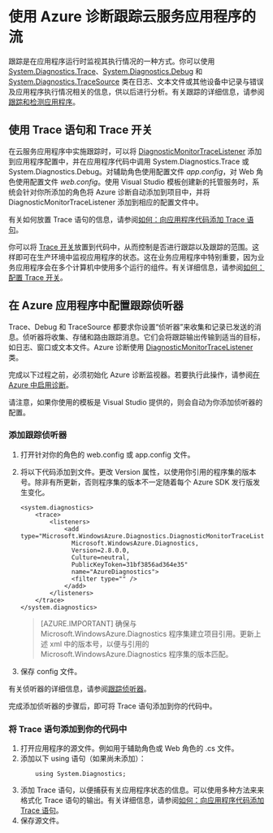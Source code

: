 <properties
	pageTitle="使用 Azure 诊断跟踪云服务应用程序中的流 | Azure"
	description="将跟踪消息添加到 Azure 应用程序中，以协作进行调试、性能度量、监视、流量分析等。"
	services="cloud-services"
	documentationCenter=".net"
	authors="rboucher"
	manager="jwhit"
	editor=""/>

<tags
	ms.service="cloud-services"
	ms.date="02/20/2016"
	wacn.date="04/06/2016"/>



# 使用 Azure 诊断跟踪云服务应用程序的流

跟踪是在应用程序运行时监视其执行情况的一种方式。你可以使用 [System.Diagnostics.Trace](https://msdn.microsoft.com/zh-cn/library/system.diagnostics.trace.aspx)、[System.Diagnostics.Debug](https://msdn.microsoft.com/zh-cn/library/system.diagnostics.debug.aspx) 和 [System.Diagnostics.TraceSource](https://msdn.microsoft.com/zh-cn/library/system.diagnostics.tracesource.aspx) 类在日志、文本文件或其他设备中记录与错误及应用程序执行情况相关的信息，供以后进行分析。有关跟踪的详细信息，请参阅[跟踪和检测应用程序](https://msdn.microsoft.com/zh-cn/library/zs6s4h68.aspx)。


## 使用 Trace 语句和 Trace 开关

在云服务应用程序中实施跟踪时，可以将 [DiagnosticMonitorTraceListener](https://msdn.microsoft.com/zh-cn/library/azure/microsoft.windowsazure.diagnostics.diagnosticmonitortracelistener.aspx) 添加到应用程序配置中，并在应用程序代码中调用 System.Diagnostics.Trace 或 System.Diagnostics.Debug。对辅助角色使用配置文件 *app.config*，对 Web 角色使用配置文件 *web.config*。使用 Visual Studio 模板创建新的托管服务时，系统会针对你所添加的角色将 Azure 诊断自动添加到项目中，并将 DiagnosticMonitorTraceListener 添加到相应的配置文件中。

有关如何放置 Trace 语句的信息，请参阅[如何：向应用程序代码添加 Trace 语句](https://msdn.microsoft.com/zh-cn/library/zd83saa2.aspx)。

你可以将 [Trace 开关](https://msdn.microsoft.com/zh-cn/library/3at424ac.aspx)放置到代码中，从而控制是否进行跟踪以及跟踪的范围。这样即可在生产环境中监视应用程序的状态。这在业务应用程序中特别重要，因为业务应用程序会在多个计算机中使用多个运行的组件。有关详细信息，请参阅[如何：配置 Trace 开关](https://msdn.microsoft.com/zh-cn/library/t06xyy08.aspx)。

## 在 Azure 应用程序中配置跟踪侦听器

Trace、Debug 和 TraceSource 都要求你设置“侦听器”来收集和记录已发送的消息。侦听器将收集、存储和路由跟踪消息。它们会将跟踪输出传输到适当的目标，如日志、窗口或文本文件。Azure 诊断使用 [DiagnosticMonitorTraceListener](https://msdn.microsoft.com/zh-cn/library/azure/microsoft.windowsazure.diagnostics.diagnosticmonitortracelistener.aspx) 类。

完成以下过程之前，必须初始化 Azure 诊断监视器。若要执行此操作，请参阅[在 Azure 中启用诊断](/documentation/articles/cloud-services-dotnet-diagnostics/)。

请注意，如果你使用的模板是 Visual Studio 提供的，则会自动为你添加侦听器的配置。


### 添加跟踪侦听器

1. 打开针对你的角色的 web.config 或 app.config 文件。
2. 将以下代码添加到文件。更改 Version 属性，以使用你引用的程序集的版本号。除非有所更新，否则程序集的版本不一定随着每个 Azure SDK 发行版发生变化。

	```
	<system.diagnostics>
		<trace>
			<listeners>
				<add type="Microsoft.WindowsAzure.Diagnostics.DiagnosticMonitorTraceListener,
		          Microsoft.WindowsAzure.Diagnostics,
		          Version=2.8.0.0,
		          Culture=neutral,
		          PublicKeyToken=31bf3856ad364e35"
		          name="AzureDiagnostics">
			  	  <filter type="" />
				</add>
			</listeners>
		</trace>
	</system.diagnostics>
	```
	>[AZURE.IMPORTANT] 确保与 Microsoft.WindowsAzure.Diagnostics 程序集建立项目引用。更新上述 xml 中的版本号，以便与引用的 Microsoft.WindowsAzure.Diagnostics 程序集的版本匹配。

3. 保存 config 文件。

有关侦听器的详细信息，请参阅[跟踪侦听器](https://msdn.microsoft.com/zh-cn/library/4y5y10s7.aspx)。

完成添加侦听器的步骤后，即可将 Trace 语句添加到你的代码中。


### 将 Trace 语句添加到你的代码中

1. 打开应用程序的源文件。例如用于辅助角色或 Web 角色的 <RoleName>.cs 文件。
2. 添加以下 using 语句（如果尚未添加）：
	```
	    using System.Diagnostics;
	```
3. 添加 Trace 语句，以便捕获有关应用程序状态的信息。可以使用多种方法来来格式化 Trace 语句的输出。有关详细信息，请参阅[如何：向应用程序代码添加 Trace 语句](https://msdn.microsoft.com/zh-cn/library/zd83saa2.aspx)。
4. 保存源文件。

<!---HONumber=Mooncake_0328_2016-->

